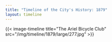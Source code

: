 ```yaml
---
title: "Timeline of the City's History: 1879"
layout: timeline
---
```


{{< image-timeline title="The Ariel Bicycle Club" src="/img/timeline/1879/large/277.jpg" >}}
